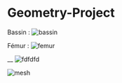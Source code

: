 # Geometry-Project

Bassin :
![bassin](https://user-images.githubusercontent.com/103072020/190693051-4bcd844e-f141-4101-b847-8d9fa47199d2.jpg)

Fémur :
![femur](https://user-images.githubusercontent.com/103072020/190693018-b379fa08-9775-44c0-a173-15733a549099.jpg)

__
![fdfdfd](https://user-images.githubusercontent.com/103072020/190692472-735b52ea-b581-4f3b-a72a-ef00373dbfb5.jpg)


![mesh](https://user-images.githubusercontent.com/103072020/190692517-ec91bedc-a05e-44c4-ab37-d03c91f4fda8.jpg)

